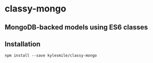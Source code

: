 # classy-mongo
## MongoDB-backed models using ES6 classes

## Installation

```shell
npm install --save kylesmile/classy-mongo
```
